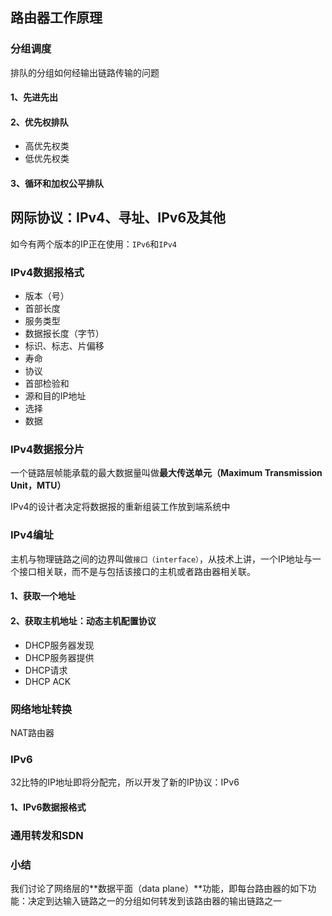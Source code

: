 ## 路由器工作原理

### 分组调度

排队的分组如何经输出链路传输的问题

#### 1、先进先出

#### 2、优先权排队

- 高优先权类
- 低优先权类

#### 3、循环和加权公平排队



## 网际协议：IPv4、寻址、IPv6及其他

如今有两个版本的IP正在使用：`IPv6`和`IPv4`

### IPv4数据报格式

- 版本（号）
- 首部长度
- 服务类型
- 数据报长度（字节）
- 标识、标志、片偏移
- 寿命
- 协议
- 首部检验和
- 源和目的IP地址
- 选择
- 数据



### IPv4数据报分片

一个链路层帧能承载的最大数据量叫做**最大传送单元（Maximum Transmission Unit，MTU）**

IPv4的设计者决定将数据报的重新组装工作放到端系统中



### IPv4编址

主机与物理链路之间的边界叫做`接口（interface）`，从技术上讲，一个IP地址与一个接口相关联，而不是与包括该接口的主机或者路由器相关联。

#### 1、获取一个地址

#### 2、获取主机地址：动态主机配置协议

- DHCP服务器发现
- DHCP服务器提供
- DHCP请求
- DHCP ACK



### 网络地址转换

NAT路由器



### IPv6

32比特的IP地址即将分配完，所以开发了新的IP协议：IPv6

#### 1、IPv6数据报格式



### 通用转发和SDN



### 小结

我们讨论了网络层的**数据平面（data plane）**功能，即每台路由器的如下功能：决定到达输入链路之一的分组如何转发到该路由器的输出链路之一
